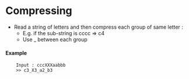 # Compressing

- Read a string of letters and then compress each group of same letter :
  - E.g. if the sub-string is cccc ⇒ c4
  - Use _ between each group
#### Example
```
    Input : cccXXXaabbb
    >> c3_X3_a2_b3
```